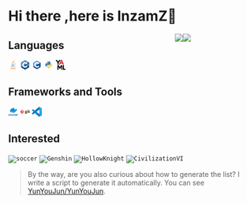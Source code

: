 # Hi there ,here is InzamZ👋
<a href="https://github.com/InzamZ/iBeats"><img align="right" width="150px" src="https://raw.githubusercontent.com/InzamZ/iBeats/main/files/heart.svg"/></a>
<img align="right" src="https://github-readme-stats.vercel.app/api?username=InzamZ&show_icons=true&icon_color=0078e7&title_color=0078e7">

## Languages

<!-- languages:start -->
<!-- prettier-ignore-start -->
<!-- markdownlint-disable -->
<code><img height="20" src="https://raw.githubusercontent.com/github/explore/80688e429a7d4ef2fca1e82350fe8e3517d3494d/topics/java/java.png" alt="java" /></code>
<code><img height="20" src="https://raw.githubusercontent.com/github/explore/80688e429a7d4ef2fca1e82350fe8e3517d3494d/topics/cpp/cpp.png" alt="cpp" /></code>
<code><img height="20" src="https://raw.githubusercontent.com/github/explore/80688e429a7d4ef2fca1e82350fe8e3517d3494d/topics/c/c.png" alt="c" /></code>
<code><img height="20" src="https://raw.githubusercontent.com/github/explore/80688e429a7d4ef2fca1e82350fe8e3517d3494d/topics/python/python.png" alt="python" /></code>
<code><img height="20" src="https://raw.githubusercontent.com/github/explore/80688e429a7d4ef2fca1e82350fe8e3517d3494d/topics/yaml/yaml.png" alt="yaml" /></code>
<!-- markdownlint-restore -->
<!-- prettier-ignore-end -->
<!-- languages:end -->

## Frameworks and Tools

<!-- tools:start -->
<!-- prettier-ignore-start -->
<!-- markdownlint-disable -->
<code><img height="20" src="https://raw.githubusercontent.com/github/explore/80688e429a7d4ef2fca1e82350fe8e3517d3494d/topics/docker/docker.png" alt="docker" /></code>
<code><img height="20" src="https://raw.githubusercontent.com/github/explore/80688e429a7d4ef2fca1e82350fe8e3517d3494d/topics/git/git.png" alt="git" /></code>
<code><img height="20" src="https://raw.githubusercontent.com/github/explore/80688e429a7d4ef2fca1e82350fe8e3517d3494d/topics/visual-studio-code/visual-studio-code.png" alt="visual-studio-code" /></code>
<!-- markdownlint-restore -->
<!-- prettier-ignore-end -->
<!-- tools:end -->

## Interested

<!-- interested:start -->
<!-- prettier-ignore-start -->
<!-- markdownlint-disable -->
<code><img height="20" src="https://img.inzamz.top/GithubMe/Soccer%20Ball.svg" alt="soccer" /></code>
<code><img height="20" src="https://img.inzamz.top/GithubMe/Genshin-Impact.svg" alt="Genshin" /></code>
<code><img height="20" src="https://img.inzamz.top/GithubMe/HollowKnight.svg" alt="HollowKnight" /></code>
<code><img height="20" src="https://img.inzamz.top/GithubMe/CivilizationVI.png" alt="CivilizationVI" /></code>
<!-- markdownlint-restore -->
<!-- prettier-ignore-end -->
<!-- interested:end -->

> By the way, are you also curious about how to generate the list?
> I write a script to generate it automatically. You can see [YunYouJun/YunYouJun](https://github.com/YunYouJun/YunYouJun).
